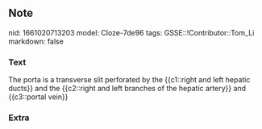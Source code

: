 ## Note
nid: 1661020713203
model: Cloze-7de96
tags: GSSE::!Contributor::Tom_Li
markdown: false

### Text
<div>
  The porta is a transverse slit perforated by the {{c1::right and
  left hepatic ducts}} and the {{c2::right and left branches of the
  hepatic artery}} and {{c3::portal vein}}
</div>

### Extra

